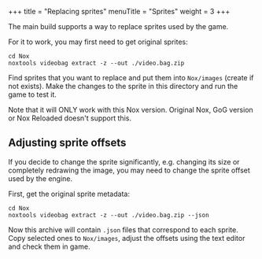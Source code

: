 +++
title = "Replacing sprites"
menuTitle = "Sprites"
weight = 3
+++

The main build supports a way to replace sprites used by the game.

For it to work, you may first need to get original sprites:

```
cd Nox
noxtools videobag extract -z --out ./video.bag.zip
```

Find sprites that you want to replace and put them into `Nox/images` (create if not exists).
Make the changes to the sprite in this directory and run the game to test it.

Note that it will ONLY work with this Nox version. Original Nox, GoG version or Nox Reloaded doesn't support this.

## Adjusting sprite offsets

If you decide to change the sprite significantly, e.g. changing its size or completely redrawing the image,
you may need to change the sprite offset used by the engine.

First, get the original sprite metadata:

```
cd Nox
noxtools videobag extract -z --out ./video.bag.zip --json
```

Now this archive will contain `.json` files that correspond to each sprite. Copy selected ones to `Nox/images`,
adjust the offsets using the text editor and check them in game.
